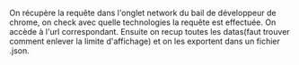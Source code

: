 On récupère la requête dans l'onglet network du bail de développeur de chrome, on check avec quelle technologies la requête est effectuée. On accède à l'url correspondant. Ensuite on recup toutes les datas(faut trouver comment enlever la limite d'affichage) et on les exportent dans un fichier .json.

 

